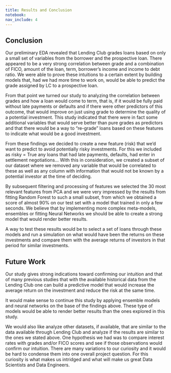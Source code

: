 ```yaml
---
title: Results and Conclusion
notebook:
nav_include: 4
---
```


## Conclusion

Our preliminary EDA revealed that Lending Club grades loans based on only a small set of variables from the borrower and the prospective loan. There appeared to be a very strong correlation between grade and a combination of FICO, amount of the loan, term, borrower’s income and income to debt ratio. We were able to prove these intuitions to a certain extent by building models that, had we had more time to work on, would be able to predict the grade assigned by LC to a prospective loan.

From that point we turned our study to analyzing the correlation between grades and how a loan would come to term, that is, if it would be fully paid without late payments or defaults and if there were other predictors of this outcome, that would improve on just using grade to determine the quality of a potential investment. This study indicated that there were in fact some additional variables that would serve better than pure grades as predictors and that there would be a way to “re-grade” loans based on these features to indicate what would be a good investment.

From these findings we decided to create a new feature (risk) that we’d want to predict to avoid potentially risky investments. For this we included as risky = True any loans that had late payments, defaults, had enter in settlement negotiations... With this in consideration, we created a subset of our dataset where we removed any variable that would be correlated to these as well as any column with information that would not be known by a potential investor at the time of deciding.

By subsequent filtering and processing of features we selected the 30 most relevant features from PCA and we were very impressed by the results from fitting Random Forest to such a small subset, from which we obtained a score of almost 90% on our test set with a model that trained in only a few seconds. We believe that by implementing more complex meta-models, ensembles or fitting Neural Networks we should be able to create a strong model that would render better results.

A way to test these results would be to select a set of loans through these models and run a simulation on what would have been the returns on these investments and compare them with the average returns of investors in that period for similar investments.

## Future Work 
Our study gives strong indications toward confirming our intuition and that of many previous studies that with the available historical data from the Lending Club one can build a predictive model that would increase the average return on the investment and reduce the risk at the same time.

It would make sense to continue this study by applying ensemble models and neural networks on the base of the findings above. These type of models would be able to render better results than the ones explored in this study.

We would also like analyze other datasets, if available, that are similar to the data available through Lending Club and analyze if the results are similar to the ones we stated above. One hypothesis we had was to compare interest rates with grades and/or FICO scores and see if those observations would confirm our intuition. There are many variations to our curiosity and it would be hard to condense them into one overall project question. For this curiosity is what makes us intridged and what will make us great Data Scientists and Data Engineers.

